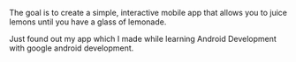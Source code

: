The goal is to create a simple, interactive mobile app that allows you to juice lemons until you have a glass of lemonade. 

Just found out my app which I made while learning Android Development with google android development.
